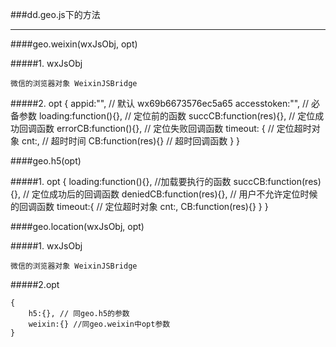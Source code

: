 ###dd.geo.js下的方法

------


####geo.weixin(wxJsObj, opt)

#####1. wxJsObj
	
	微信的浏览器对象 WeixinJSBridge

#####2. opt
	{
		appid:"", // 默认 wx69b6673576ec5a65
		accesstoken:"", // 必备参数
		loading:function(){}, // 定位前的函数
		succCB:function(res){}, // 定位成功回调函数
		errorCB:function(){}, // 定位失败回调函数
		timeout: { // 定位超时对象
			cnt:, // 超时时间
			CB:function(res){} // 超时回调函数
		}
	}
	
####geo.h5(opt)

#####1. opt	
	{
		loading:function(){}, //加载要执行的函数
		succCB:function(res){}, // 定位成功后的回调函数
		deniedCB:function(res){}, // 用户不允许定位时候的回调函数
		timeout:{ // 定位超时对象
			cnt:,
			CB:function(res){}
		}
	}
	
####geo.location(wxJsObj, opt)

#####1. wxJsObj
	
	微信的浏览器对象 WeixinJSBridge

#####2.opt

	{
		h5:{}, // 同geo.h5的参数
		weixin:{} //同geo.weixin中opt参数
	}
